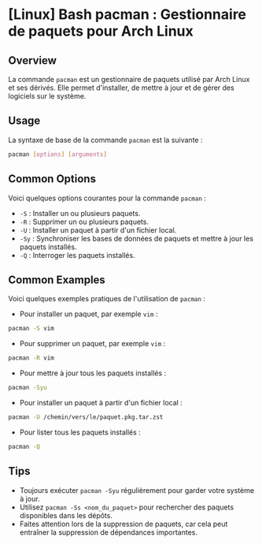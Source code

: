 # [Linux] Bash pacman : Gestionnaire de paquets pour Arch Linux

## Overview
La commande `pacman` est un gestionnaire de paquets utilisé par Arch Linux et ses dérivés. Elle permet d'installer, de mettre à jour et de gérer des logiciels sur le système.

## Usage
La syntaxe de base de la commande `pacman` est la suivante :

```bash
pacman [options] [arguments]
```

## Common Options
Voici quelques options courantes pour la commande `pacman` :

- `-S` : Installer un ou plusieurs paquets.
- `-R` : Supprimer un ou plusieurs paquets.
- `-U` : Installer un paquet à partir d'un fichier local.
- `-Sy` : Synchroniser les bases de données de paquets et mettre à jour les paquets installés.
- `-Q` : Interroger les paquets installés.

## Common Examples
Voici quelques exemples pratiques de l'utilisation de `pacman` :

- Pour installer un paquet, par exemple `vim` :

```bash
pacman -S vim
```

- Pour supprimer un paquet, par exemple `vim` :

```bash
pacman -R vim
```

- Pour mettre à jour tous les paquets installés :

```bash
pacman -Syu
```

- Pour installer un paquet à partir d'un fichier local :

```bash
pacman -U /chemin/vers/le/paquet.pkg.tar.zst
```

- Pour lister tous les paquets installés :

```bash
pacman -Q
```

## Tips
- Toujours exécuter `pacman -Syu` régulièrement pour garder votre système à jour.
- Utilisez `pacman -Ss <nom_du_paquet>` pour rechercher des paquets disponibles dans les dépôts.
- Faites attention lors de la suppression de paquets, car cela peut entraîner la suppression de dépendances importantes.